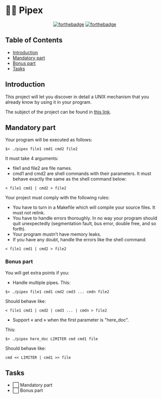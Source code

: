 # 👷‍♀️ Pipex

<div align=center>
  
  [![forthebadge](https://forthebadge.com/images/badges/made-with-c.svg)](https://forthebadge.com) [![forthebadge](https://forthebadge.com/images/badges/built-with-love.svg)](https://forthebadge.com)
</div>

## Table of Contents

- [Introduction](#introduction)
- [Mandatory part](#mandatory-part)
- [Bonus part](#bonus-part)
- [Tasks](#tasks)

## Introduction

This project will let you discover in detail a UNIX mechanism that you already know
by using it in your program.

The subject of the project can be found in [this link](https://raw.githubusercontent.com/angelamcosta/pipex/main/en.subject.pdf).

## Mandatory part

Your program will be executed as follows:

```shell
$> ./pipex file1 cmd1 cmd2 file2
```

It must take 4 arguments:
- file1 and file2 are file names.
- cmd1 and cmd2 are shell commands with their parameters.
It must behave exactly the same as the shell command below:

```shell
< file1 cmd1 | cmd2 > file2
```

Your project must comply with the following rules:
- You have to turn in a Makefile which will compile your source files. It must not
relink.
- You have to handle errors thoroughly. In no way your program should quit unexpectedly (segmentation fault, bus error, double free, and so forth).
- Your program mustn’t have memory leaks.
- If you have any doubt, handle the errors like the shell command:

```shell
< file1 cmd1 | cmd2 > file2
```

### Bonus part

You will get extra points if you:
- Handle multiple pipes.
This:

```shell
$> ./pipex file1 cmd1 cmd2 cmd3 ... cmdn file2
```

Should behave like:

```shell
< file1 cmd1 | cmd2 | cmd3 ... | cmdn > file2
```

- Support « and » when the first parameter is "here_doc".

This:

```shell
$> ./pipex here_doc LIMITER cmd cmd1 file
```

Should behave like:

```shell
cmd << LIMITER | cmd1 >> file
```

## Tasks

- :white_large_square: Mandatory part
- :white_large_square: Bonus part
